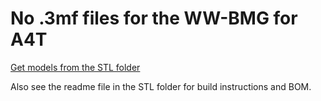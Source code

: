 # No .3mf files for the WW-BMG for A4T

[Get models from the STL folder](<../../STL/WW-BMG for A4T>)


Also see the readme file in the STL folder for build instructions and BOM.